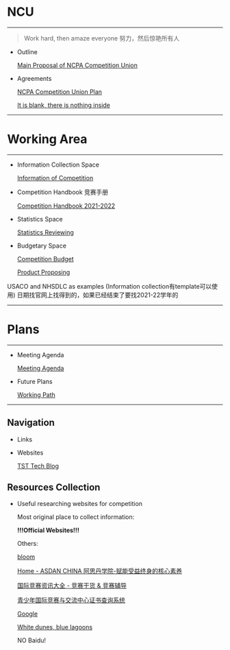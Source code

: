# NCU

---

> Work hard, then amaze everyone
努力，然后惊艳所有人

- Outline

    [Main Proposal of NCPA Competition Union](NCU%205dae50025c9a446e8e949d3cccd12a94/Main%20Proposal%20of%20NCPA%20Competition%20Union%20d7eb5312f1824b43923d065dd936a582.md)

- Agreements

    [NCPA Competition Union Plan](NCU%205dae50025c9a446e8e949d3cccd12a94/NCPA%20Competition%20Union%20Plan%20dc4808994aa74adca5d164e57113f58c.md)

    [It is blank, there is nothing inside](NCU%205dae50025c9a446e8e949d3cccd12a94/It%20is%20blank,%20there%20is%20nothing%20inside%2067b409d5d08646c283d4760ec3a4558d.md)

---

# Working Area

---

- Information Collection Space

    [Information of Competition](NCU%205dae50025c9a446e8e949d3cccd12a94/Information%20of%20Competition%2078cf8b2307db4c1e91295f1c2a9fabe3.csv)

- Competition Handbook 竞赛手册

    [Competition Handbook 2021-2022](NCU%205dae50025c9a446e8e949d3cccd12a94/Competition%20Handbook%202021-2022%20a01d6c1550864cd7bb5a38ab3618cec2.md)

- Statistics Space

    [Statistics Reviewing](NCU%205dae50025c9a446e8e949d3cccd12a94/Statistics%20Reviewing%20ab672c8456e845f5ad8ac667f7cabf24.md)

- Budgetary Space

    [Competition Budget](NCU%205dae50025c9a446e8e949d3cccd12a94/Competition%20Budget%206cc3c44172ef48718b1087fcd5ed7470.md)

    [Product Proposing](NCU%205dae50025c9a446e8e949d3cccd12a94/Product%20Proposing%201243e68ca3ab449498a11fcdd264779d.md)

USACO and NHSDLC as examples
(Information collection有template可以使用)
日期找官网上找得到的，如果已经结束了要找2021-22学年的

---

# Plans

---
- Meeting Agenda

    [Meeting Agenda](NCU%205dae50025c9a446e8e949d3cccd12a94/Meeting%20Agenda%200e1663f6b20e49beb3d9edf535aa2d81.csv)

- Future Plans

    [Working Path](NCU%205dae50025c9a446e8e949d3cccd12a94/Working%20Path%20d2089408576c49fdb44202ada7f9595b.csv)

---

## Navigation

- Links

- Websites

    [TST Tech Blog](https://sites.ncpachina.org/tst/)

## Resources Collection

- Useful researching websites for competition

    Most original place to collect information:

    **!!!Official Websites!!!**

    Others:

    [bloom](https://www.webloom.cn/bloom_web/#/)

    [Home - ASDAN CHINA 阿思丹学院-赋能受益终身的核心素养](http://www.seedasdan.org/)

    [国际竞赛资讯大全 - 竞赛干货 & 竞赛辅导](https://www.linstitute.net/contests)

    [青少年国际竞赛与交流中心证书查询系统](http://itccc.org.cn/)

    [Google](http://google.com/)

    [White dunes, blue lagoons](https://www.bing.com/)

    NO Baidu!
